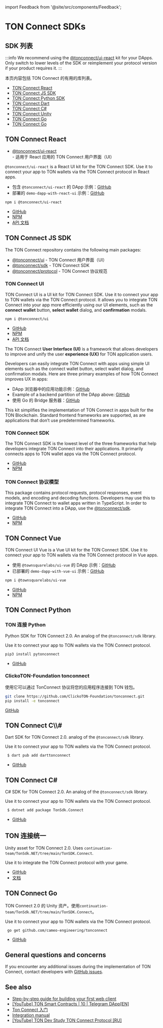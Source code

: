 import Feedback from '@site/src/components/Feedback';

# TON Connect SDKs

## SDK 列表

:::info
We recommend using the [@tonconnect/ui-react](https://github.com/ton-connect/sdk/tree/main/packages/ui-react) kit for your DApps. Only switch to lower levels of the SDK or reimplement your protocol version if your product requires it.
:::

本页内容包括 TON Connect 的有用的库列表。

- [TON Connect React](/develop/dapps/ton-connect/developers#ton-connect-react)
- [TON Connect JS SDK](/develop/dapps/ton-connect/developers#ton-connect-js-sdk)
- [TON Connect Python SDK](/develop/dapps/ton-connect/developers#ton-connect-python)
- [TON Connect Dart](/develop/dapps/ton-connect/developers#ton-connect-dart)
- [TON Connect C#](/develop/dapps/ton-connect/developers#ton-connect-c)
- [TON Connect Unity](/develop/dapps/ton-connect/developers#ton-connect-unity)
- [TON Connect Go](/develop/dapps/ton-connect/developers#ton-connect-go)
- [TON Connect Go](/v3/guidelines/ton-connect/guidelines/developers#ton-connect-go)

## TON Connect React

- [@tonconnect/ui-react](/develop/dapps/ton-connect/developers#ton-connect-ui-react) - 适用于 React 应用的 TON Connect 用户界面（UI）

`@tonconnect/ui-react` is a React UI kit for the TON Connect SDK. Use it to connect your app to TON wallets via the TON Connect protocol in React apps.

- 包含 `@tonconnect/ui-react` 的 DApp 示例：[GitHub](https://github.com/ton-connect/demo-dapp-with-react-ui)
- 部署的 `demo-dapp-with-react-ui` 示例：[GitHub](https://ton-connect.github.io/demo-dapp-with-react-ui/)

```bash
npm i @tonconnect/ui-react
```

- [GitHub](https://github.com/ton-connect/sdk/tree/main/packages/ui-react)
- [NPM](https://www.npmjs.com/package/@tonconnect/ui-react)
- [API 文档](https://ton-connect.github.io/sdk/modules/_tonconnect_ui_react.html)

## TON Connect JS SDK

The TON Connect repository contains the following main packages:

- [@tonconnect/ui](/develop/dapps/ton-connect/developers#ton-connect-ui) - TON Connect 用户界面（UI）
- [@tonconnect/sdk](/develop/dapps/ton-connect/developers#ton-connect-sdk)  - TON Connect SDK
- [@tonconnect/protocol](/develop/dapps/ton-connect/developers#ton-connect-protocol-models) - TON Connect 协议规范

### TON Connect UI

TON Connect UI is a UI kit for TON Connect SDK. Use it to connect your app to TON wallets via the TON Connect protocol. It allows you to integrate TON Connect into your app more efficiently using our UI elements, such as the **connect wallet** button, **select wallet** dialog, and **confirmation** modals.

```bash
npm i @tonconnect/ui
```

- [GitHub](https://github.com/ton-connect/sdk/tree/main/packages/ui)
- [NPM](https://www.npmjs.com/package/@tonconnect/ui)
- [API 文档](https://ton-connect.github.io/sdk/modules/_tonconnect_ui.html)

The TON Connect **User Interface (UI)** is a framework that allows developers to improve and unify the user **experience (UX)** for TON application users.

Developers can easily integrate TON Connect with apps using simple UI elements such as the connect wallet button, select wallet dialog, and confirmation modals. Here are three primary examples of how TON Connect improves UX in apps:

- DApp 浏览器中的应用功能示例：[GitHub](https://ton-connect.github.io/demo-dapp/)
- Example of a backend partition of the DApp above: [GitHub](https://github.com/ton-connect/demo-dapp-backend)
- 使用 Go 的 Bridge 服务器：[GitHub](https://github.com/ton-connect/bridge)

This kit simplifies the implementation of TON Connect in apps built for the TON Blockchain. Standard frontend frameworks are supported, as are applications that don’t use predetermined frameworks.

### TON Connect SDK

The TON Connect SDK is the lowest level of the three frameworks that help developers integrate TON Connect into their applications. It primarily connects apps to TON wallet apps via the TON Connect protocol.

- [GitHub](https://github.com/ton-connect/sdk/tree/main/packages/sdk)
- [NPM](https://www.npmjs.com/package/@tonconnect/sdk)

### TON Connect 协议模型

This package contains protocol requests, protocol responses, event models, and encoding and decoding functions. Developers may use this to integrate TON Connect to wallet apps written in TypeScript. In order to integrate TON Connect into a DApp, use the [@tonconnect/sdk](https://www.npmjs.com/package/@tonconnect/sdk).

- [GitHub](https://github.com/ton-connect/sdk/tree/main/packages/protocol)
- [NPM](https://www.npmjs.com/package/@tonconnect/protocol)

## TON Connect Vue

TON Connect UI Vue is a Vue UI kit for the TON Connect SDK. Use it to connect your app to TON wallets via the TON Connect protocol in Vue apps.

- 使用 `@townsquarelabs/ui-vue` 的 DApp 示例：[GitHub](https://github.com/TownSquareXYZ/demo-dapp-with-vue-ui)
- 已部署的 `demo-dapp-with-vue-ui` 示例：[GitHub](https://townsquarexyz.github.io/demo-dapp-with-vue-ui/)

```bash
npm i @townsquarelabs/ui-vue
```

- [GitHub](https://github.com/TownSquareXYZ/tonconnect-ui-vue)
- [NPM](https://www.npmjs.com/package/@townsquarelabs/ui-vue)

## TON Connect Python

### TON 连接 Python

Python SDK for TON Connect 2.0. An analog of the `@tonconnect/sdk` library.

Use it to connect your app to TON wallets via the TON Connect protocol.

```bash
pip3 install pytonconnect
```

- [GitHub](https://github.com/XaBbl4/pytonconnect)

### ClickoTON-Foundation tonconnect

使用它可以通过 TonConnect 协议将您的应用程序连接到 TON 钱包。

```bash
git clone https://github.com/ClickoTON-Foundation/tonconnect.git
pip install -e tonconnect
```

[GitHub](https://github.com/ClickoTON-Foundation/tonconnect)

## TON Connect C\\\\#

Dart SDK for TON Connect 2.0. analog of the `@tonconnect/sdk` library.

Use it to connect your app to TON wallets via the TON Connect protocol.

```bash
 $ dart pub add darttonconnect
```

- [GitHub](https://github.com/romanovichim/dartTonconnect)

## TON Connect C\#

C# SDK for TON Connect 2.0. An analog of the `@tonconnect/sdk` library.

Use it to connect your app to TON wallets via the TON Connect protocol.

```bash
 $ dotnet add package TonSdk.Connect
```

- [GitHub](https://github.com/continuation-team/TonSdk.NET/tree/main/TonSDK.Connect)

## TON 连接统一

Unity asset for TON Connect 2.0. Uses `continuation-team/TonSdk.NET/tree/main/TonSDK.Connect`.

Use it to integrate the TON Connect protocol with your game.

- [GitHub](https://github.com/continuation-team/unity-ton-connect)
- [文档](https://docs.tonsdk.net/user-manual/unity-tonconnect-2.0/getting-started)

## TON Connect Go

TON Connect 2.0 的 Unity 资产。使用`continuation-team/TonSdk.NET/tree/main/TonSDK.Connect`。

Use it to connect your app to TON wallets via the TON Connect protocol.

```bash
 go get github.com/cameo-engineering/tonconnect
```

- [GitHub](https://github.com/cameo-engineering/tonconnect)

## General questions and concerns

If you encounter any additional issues during the implementation of TON Connect, contact developers with [GitHub issues](https://github.com/ton-blockchain/ton-connect/issues).

## See also

- [Step-by-step guide for building your first web client](https://helloworld.tonstudio.io/03-client/)
- [[YouTube] TON Smart Contracts | 10 | Telegram DApp[EN]](https://www.youtube.com/watch?v=D6t3eZPdgAU\\\&t=254s\\\&ab_channel=AlefmanVladimir%5BEN%5D)
- [Ton Connect 入门](https://github.com/ton-connect/sdk/tree/main/packages/sdk)
- [Integration manual](/v3/guidelines/ton-connect/guidelines/integration-with-javascript-sdk)
- [[YouTube] TON Dev Study TON Connect Protocol [RU]](https://www.youtube.com/playlist?list=PLyDBPwv9EPsCJ226xS5_dKmXXxWx1CKz_)

<Feedback />


